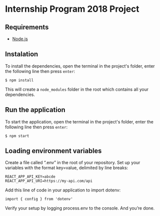 Internship Program 2018 Project
===

## Requirements
- [Node.js](https://nodejs.org/en/download/)

## Instalation
To install the dependencies, open the terminal in the project's folder, enter the following line then press `enter`:

```
$ npm install
```

This will create a `node_modules` folder in the root which contains all your dependencies.

## Run the application
To start the application, open the terminal in the project's folder, enter the following line then press `enter`:

```
$ npm start
```
## Loading environment variables
Create a file called “.env” in the root of your repository.
Set up your variables with the format key=value, delimited by line breaks:
```
REACT_APP_API_KEY=abcde
REACT_APP_API_URI=https://my-api.com/api
```
Add this line of code in your application to import dotenv:
```
import { config } from 'dotenv'
```
Verify your setup by logging process.env to the console.
And you’re done.

